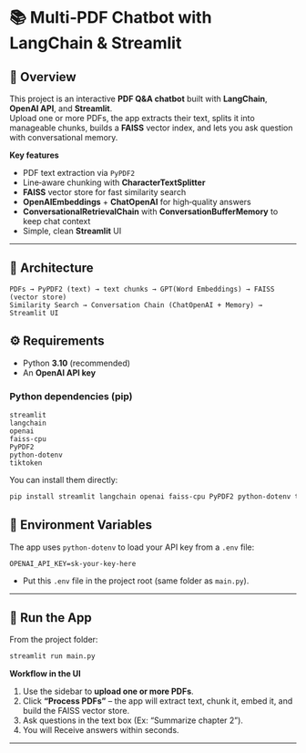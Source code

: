 # 📚 Multi‑PDF Chatbot with LangChain & Streamlit

## 📌 Overview
This project is an interactive **PDF Q&A chatbot** built with **LangChain**, **OpenAI API**, and **Streamlit**.  
Upload one or more PDFs, the app extracts their text, splits it into manageable chunks, builds a **FAISS** vector index, and lets you ask question with conversational memory.

**Key features**
- PDF text extraction via `PyPDF2`
- Line‑aware chunking with **CharacterTextSplitter** 
- **FAISS** vector store for fast similarity search
- **OpenAIEmbeddings** + **ChatOpenAI** for high‑quality answers
- **ConversationalRetrievalChain** with **ConversationBufferMemory** to keep chat context
- Simple, clean **Streamlit** UI 

---

## 🧱 Architecture
```
PDFs → PyPDF2 (text) → text chunks → GPT(Word Embeddings) → FAISS (vector store)
Similarity Search → Conversation Chain (ChatOpenAI + Memory) → Streamlit UI
```

## ⚙️ Requirements
- Python **3.10** (recommended)
- An **OpenAI API key**

### Python dependencies (pip)
```
streamlit
langchain
openai
faiss-cpu
PyPDF2
python-dotenv
tiktoken
```

You can install them directly:
```bash
pip install streamlit langchain openai faiss-cpu PyPDF2 python-dotenv tiktoken
```

## 🔐 Environment Variables
The app uses `python-dotenv` to load your API key from a `.env` file:
```
OPENAI_API_KEY=sk-your-key-here
```

- Put this `.env` file in the project root (same folder as `main.py`).

---

## 🏃 Run the App
From the project folder:
```bash
streamlit run main.py
```

**Workflow in the UI**
1. Use the sidebar to **upload one or more PDFs**.
2. Click **“Process PDFs”** – the app will extract text, chunk it, embed it, and build the FAISS vector store.
3. Ask questions in the text box (Ex: “Summarize chapter 2”).
4. You will Receive answers within seconds.

---

